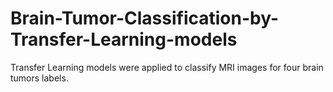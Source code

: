 # Brain-Tumor-Classification-by-Transfer-Learning-models
Transfer Learning models were applied to classify MRI images for four brain tumors labels.
